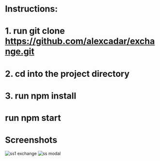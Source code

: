 # Instructions:
# 1. run git clone https://github.com/alexcadar/exchange.git
# 2. cd into the project directory
# 3. run npm install
# run npm start

# Screenshots

![ss1 exchange](https://user-images.githubusercontent.com/77900239/134819408-953e5d0a-1fac-4f39-8308-5c4f5f2155a8.png)
![ss modal](https://user-images.githubusercontent.com/77900239/134819411-0f8b2676-5e06-4894-ae2d-96a27c451fcc.png)
